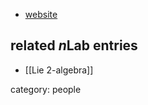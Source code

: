 
* [website](http://myweb.lmu.edu/acrans/)

## related $n$Lab entries

* [[Lie 2-algebra]]

category: people